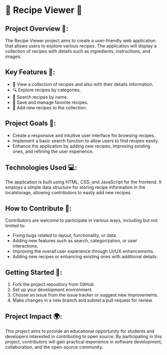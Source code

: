 # 🍳 Recipe Viewer 📜
  
## Project Overview 🌟:
The Recipe Viewer project aims to create a user-friendly web application that allows users to explore various recipes. The application will display a collection of recipes with details such as ingredients, instructions, and images. 

## Key Features 🌟:

- 👀 View a collection of recipes and also with their details information.
- 🔍 Explore recipes by categories.
- 🔎 Search recipes by name.
- 💾 Save and manage favorite recipes.
- 📝 Add new recipes to the collection.

## Project Goals 🎯:

- Create a responsive and intuitive user interface for browsing recipes.
- Implement a basic search function to allow users to find recipes easily.
- Enhance the application by adding new recipes, improving existing ones, and refining the user experience.

## Technologies Used 💻:
The application is built using HTML, CSS, and JavaScript for the frontend. It employs a simple data structure for storing recipe information in the localstorage, allowing contributors to easily add new recipes.

## How to Contribute 🤝:
Contributors are welcome to participate in various ways, including but not limited to:

- Fixing bugs related to layout, functionality, or data.
- Adding new features such as search, categorization, or user interactions.
- Improving the overall user experience through UI/UX enhancements.
- Adding new recipes or enhancing existing ones with additional details.

## Getting Started 🚀:

1. Fork the project repository from GitHub
2. Set up your development environment.
3. Choose an issue from the issue tracker or suggest new improvements.
4. Make changes in a new branch and submit a pull request for review.

## Project Impact 🌍:
This project aims to provide an educational opportunity for students and developers interested in contributing to open source. By participating in this project, contributors will gain practical experience in software development, collaboration, and the open-source community.
